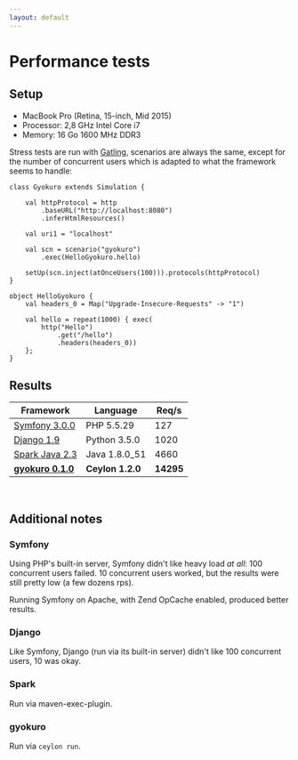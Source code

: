 ```yaml
---
layout: default
---
```


# Performance tests

## Setup

* MacBook Pro (Retina, 15-inch, Mid 2015)  
* Processor: 2,8 GHz Intel Core i7  
* Memory: 16 Go 1600 MHz DDR3

Stress tests are run with [Gatling](http://gatling.io), scenarios are always the same,
except for the number of concurrent users which is adapted to what the framework seems
to handle:

    class Gyokuro extends Simulation {
    
        val httpProtocol = http
            .baseURL("http://localhost:8080")
            .inferHtmlResources()
    
        val uri1 = "localhost"
    
        val scn = scenario("gyokuro")
            .exec(HelloGyokuro.hello)
    
        setUp(scn.inject(atOnceUsers(100))).protocols(httpProtocol)
    }
    
    object HelloGyokuro {
        val headers_0 = Map("Upgrade-Insecure-Requests" -> "1")
    
        val hello = repeat(1000) { exec(
            http("Hello")
                .get("/hello")
                .headers(headers_0))
        };
    }

## Results

| Framework               | Language          | Req/s     |
|-------------------------|-------------------|-----------|
| [Symfony 3.0.0][1]      | PHP 5.5.29        | 127       |
| [Django 1.9][2]         | Python 3.5.0      | 1020      |
| [Spark Java 2.3][3]     | Java 1.8.0_51     | 4660      |
| **[gyokuro 0.1.0][4]**  | **Ceylon 1.2.0**  | **14295** |

[1]: symfony/
[2]: django/
[3]: spark/
[4]: gyokuro/
<br/>

## Additional notes

### Symfony

Using PHP's built-in server, Symfony didn't like heavy load *at all*: 100 concurrent users failed.
10 concurrent users worked, but the results were still pretty low (a few dozens rps).

Running Symfony on Apache, with Zend OpCache enabled, produced better results.

### Django

Like Symfony, Django (run via its built-in server) didn't like 100 concurrent users, 10 was okay.

### Spark

Run via maven-exec-plugin. 

### gyokuro

Run via `ceylon run`.